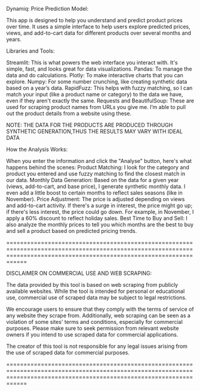 Dynamiq: Price Prediction Model:

This app is designed to help you understand and predict product prices over time. It uses a simple interface to help users explore predicted prices, views, and add-to-cart data for different products over several months and years.


Libraries and Tools:

Streamlit: This is what powers the web interface you interact with. It's simple, fast, and looks great for data visualizations.
Pandas: To manage the data and do calculations.
Plotly: To make interactive charts that you can explore.
Numpy: For some number crunching, like creating synthetic data based on a year’s data.
RapidFuzz: This helps with fuzzy matching, so I can match your input (like a product name or category) to the data we have, even if they     aren't exactly the same.
Requests and BeautifulSoup: These are used for scraping product names from URLs you give me. I’m able to pull out the product details from   a website using these.

NOTE: THE DATA FOR THE PRODUCTS ARE PRODUCED THROUGH SYNTHETIC GENERATION,THUS THE RESULTS MAY VARY WITH IDEAL DATA

How the Analysis Works:

When you enter the information and click the "Analyse" button, here's what happens behind the scenes:
Product Matching: I look for the category and product you entered and use fuzzy matching to find the closest match in our data.
Monthly Data Generation: Based on the data for a given year (views, add-to-cart, and base price), I generate synthetic monthly data. I even add a little boost to certain months to reflect sales seasons (like in November).
Price Adjustment: The price is adjusted depending on views and add-to-cart activity. If there's a surge in interest, the price might go up; if there's less interest, the price could go down. For example, in November, I apply a 60% discount to reflect holiday sales.
Best Time to Buy and Sell: I also analyze the monthly prices to tell you which months are the best to buy and sell a product based on predicted pricing trends.

========================================================================================================================================================================

DISCLAIMER ON COMMERCIAL USE AND WEB SCRAPING:

The data provided by this tool is based on web scraping from publicly available websites. While the tool is intended for personal or educational use, commercial use of scraped data may be subject to legal restrictions.

We encourage users to ensure that they comply with the terms of service of any website they scrape from. Additionally, web scraping can be seen as a violation of some sites' terms and conditions, especially for commercial purposes. Please make sure to seek permission from relevant website owners if you intend to use scraped data for commercial applications.

The creator of this tool is not responsible for any legal issues arising from the use of scraped data for commercial purposes.

========================================================================================================================================================================
